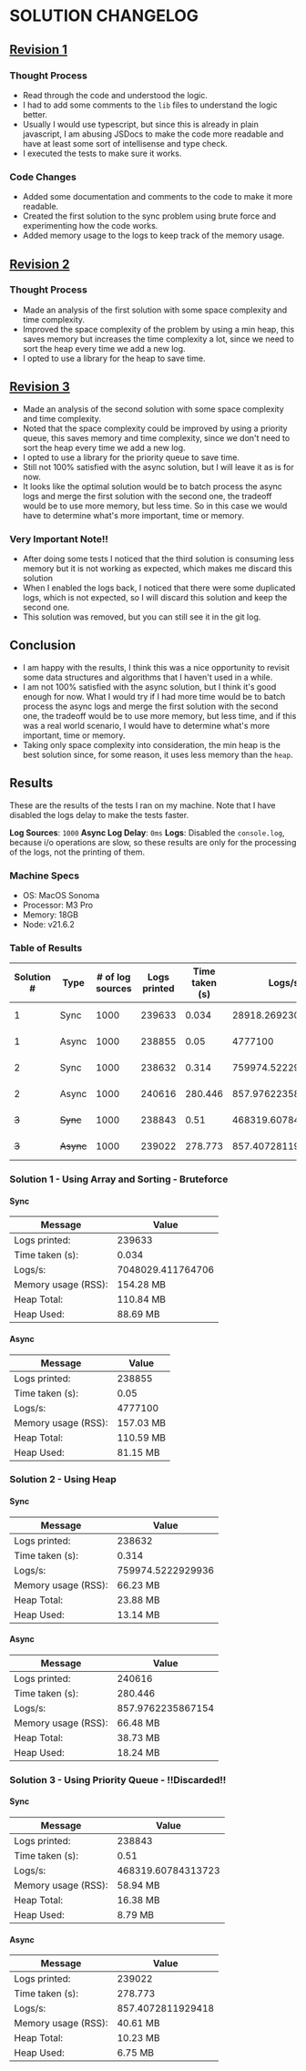 # SOLUTION CHANGELOG

## [Revision 1](/solution/solution-1.js)

### Thought Process

- Read through the code and understood the logic.
- I had to add some comments to the `lib` files to understand the logic better.
- Usually I would use typescript, but since this is already in plain javascript, I am abusing JSDocs to make the code more readable and have at least some sort of intellisense and type check.
- I executed the tests to make sure it works.

### Code Changes

- Added some documentation and comments to the code to make it more readable.
- Created the first solution to the sync problem using brute force and experimenting how the code works.
- Added memory usage to the logs to keep track of the memory usage.

## [Revision 2](/solution/solution-2.js)

### Thought Process

- Made an analysis of the first solution with some space complexity and time complexity.
- Improved the space complexity of the problem by using a min heap, this saves memory but increases the time complexity a lot, since we need to sort the heap every time we add a new log.
- I opted to use a library for the heap to save time.

## [Revision 3](https://github.com/hygorchristian/glowing-octo-disco/blob/34f1130315e91b0f3751827c0634102228df1eb0/solution/solution-3.js)

- Made an analysis of the second solution with some space complexity and time complexity.
- Noted that the space complexity could be improved by using a priority queue, this saves memory and time complexity, since we don't need to sort the heap every time we add a new log.
- I opted to use a library for the priority queue to save time.
- Still not 100% satisfied with the async solution, but I will leave it as is for now.
- It looks like the optimal solution would be to batch process the async logs and merge the first solution with the second one, the tradeoff would be to use more memory, but less time. So in this case we would have to determine what's more important, time or memory.

### Very Important Note!!

- After doing some tests I noticed that the third solution is consuming less memory but it is not working as expected, which makes me discard this solution
- When I enabled the logs back, I noticed that there were some duplicated logs, which is not expected, so I will discard this solution and keep the second one.
- This solution was removed, but you can still see it in the git log.

## Conclusion

- I am happy with the results, I think this was a nice opportunity to revisit some data structures and algorithms that I haven't used in a while.
- I am not 100% satisfied with the async solution, but I think it's good enough for now. What I would try if I had more time would be to batch process the async logs and merge the first solution with the second one, the tradeoff would be to use more memory, but less time, and if this was a real world scenario, I would have to determine what's more important, time or memory.
- Taking only space complexity into consideration, the min heap is the best solution since, for some reason, it uses less memory than the `heap`.

## Results

These are the results of the tests I ran on my machine. Note that I have disabled the logs delay to make the tests faster.

**Log Sources**: `1000`
**Async Log Delay**: `0ms`
**Logs**: Disabled the `console.log`, because i/o operations are slow, so these results are only for the processing of the logs, not the printing of them.

### Machine Specs

- OS: MacOS Sonoma
- Processor: M3 Pro
- Memory: 18GB
- Node: v21.6.2

### Table of Results

| Solution # | Type      | # of log sources | Logs printed | Time taken (s) | Logs/s             | Memory usage (RSS) | Heap Total | Heap Used |
|------------|-----------|------------------|--------------|----------------|--------------------|--------------------|------------|-----------|
| 1          | Sync      | 1000             | 239633       | 0.034          | 28918.26923076923  | 154.28 MB          | 110.84 MB  | 88.69 MB  |
| 1          | Async     | 1000             | 238855       | 0.05           | 4777100            | 157.03 MB          | 110.59 MB  | 81.15 MB  |
| 2          | Sync      | 1000             | 238632       | 0.314          | 759974.5222929936  | 66.23 MB           | 23.88 MB   | 13.14 MB  |
| 2          | Async     | 1000             | 240616       | 280.446        | 857.9762235867154  | 66.48 MB           | 38.73 MB   | 18.24 MB  |
| ~~3~~      | ~~Sync~~  | 1000             | 238843       | 0.51           | 468319.60784313723 | 58.94 MB           | 16.38 MB   | 8.79 MB   |
| ~~3~~      | ~~Async~~ | 1000             | 239022       | 278.773        | 857.4072811929418  | 40.61 MB           | 10.23 MB   | 6.75 MB   |



### Solution 1 - Using Array and Sorting - Bruteforce

#### Sync

| Message             | Value             |
|---------------------|-------------------|
| Logs printed:       | 239633            |
| Time taken (s):     | 0.034             |
| Logs/s:             | 7048029.411764706 |
| Memory usage (RSS): | 154.28 MB         |
| Heap Total:         | 110.84 MB         |
| Heap Used:          | 88.69 MB          |

#### Async

| Message             | Value     |
|---------------------|-----------|
| Logs printed:       | 238855    |
| Time taken (s):     | 0.05      |
| Logs/s:             | 4777100   |
| Memory usage (RSS): | 157.03 MB |
| Heap Total:         | 110.59 MB |
| Heap Used:          | 81.15 MB  |


### Solution 2 - Using Heap

#### Sync

| Message             | Value             |
|---------------------|-------------------|
| Logs printed:       | 238632            |
| Time taken (s):     | 0.314             |
| Logs/s:             | 759974.5222929936 |
| Memory usage (RSS): | 66.23 MB          |
| Heap Total:         | 23.88 MB          |
| Heap Used:          | 13.14 MB          |

#### Async

| Message             | Value             |
|---------------------|-------------------|
| Logs printed:       | 240616            |
| Time taken (s):     | 280.446           |
| Logs/s:             | 857.9762235867154 |
| Memory usage (RSS): | 66.48 MB          |
| Heap Total:         | 38.73 MB          |
| Heap Used:          | 18.24 MB          |

### Solution 3 - Using Priority Queue - !!Discarded!!

#### Sync

| Message             | Value              |
|---------------------|--------------------|
| Logs printed:       | 238843             |
| Time taken (s):     | 0.51               |
| Logs/s:             | 468319.60784313723 |
| Memory usage (RSS): | 58.94 MB           |
| Heap Total:         | 16.38 MB           |
| Heap Used:          | 8.79 MB            |

#### Async

| Message             | Value             |
|---------------------|-------------------|
| Logs printed:       | 239022            |
| Time taken (s):     | 278.773           |
| Logs/s:             | 857.4072811929418 |
| Memory usage (RSS): | 40.61 MB          |
| Heap Total:         | 10.23 MB          |
| Heap Used:          | 6.75 MB           |
